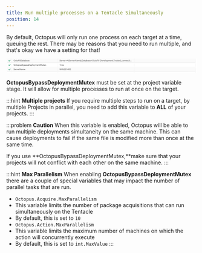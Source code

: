 ```yaml
---
title: Run multiple processes on a Tentacle Simultaneously
position: 14
---
```



By default, Octopus will only run one process on each target at a time, queuing the rest. There may be reasons that you need to run multiple, and that's okay we have a setting for that!


![](/docs/images/3048158/3278139.png)


**OctopusBypassDeploymentMutex** must be set at the project variable stage. It will allow for multiple processes to run at once on the target.

:::hint
**Multiple projects**
If you require multiple steps to run on a target, by multiple Projects in parallel, you need to add this variable to **ALL** of your projects.
:::

:::problem
**Caution**
When this variable is enabled, Octopus will be able to run multiple deployments simultaneity on the same machine. This can cause deployments to fail if the same file is modified more than once at the same time.


If you use **OctopusBypassDeploymentMutex,**make sure that your projects will not conflict with each other on the same machine.
:::







:::hint
**Max Parallelism**
When enabling **OctopusBypassDeploymentMutex** there are a couple of special variables that may impact the number of parallel tasks that are run.

- `Octopus.Acquire.MaxParallelism`
 - This variable limits the number of package acquisitions that can run simultaneously on the Tentacle
 - By default, this is set to `10`
- `Octopus.Action.MaxParallelism`
 - This variable limits the maximum number of machines on which the action will concurrently execute
 - By default, this is set to `int.MaxValue`
:::
